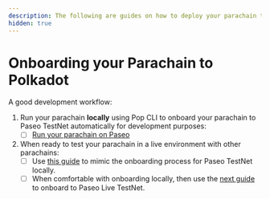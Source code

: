```yaml
---
description: The following are guides on how to deploy your parachain to Polkadot.
hidden: true
---
```


# Onboarding your Parachain to Polkadot

A good development workflow:&#x20;

1. Run your parachain **locally** using Pop CLI to onboard your parachain to Paseo TestNet automatically for development purposes:
   * [ ] [Run your parachain on Paseo](../running-your-parachain.md)
2. When ready to test your parachain in a live environment with other parachains:
   * [ ] Use [this guide](running-on-paseo-locally.md) to mimic the onboarding process for Paseo TestNet locally.&#x20;
   * [ ] When comfortable with onboarding locally, then use the [next guide](running-on-paseo.md) to onboard to Paseo Live TestNet.
